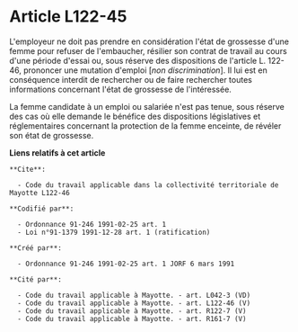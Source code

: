 # Article L122-45

L'employeur ne doit pas prendre en considération l'état de grossesse d'une femme pour refuser de l'embaucher, résilier son
contrat de travail au cours d'une période d'essai ou, sous réserve des dispositions de l'article L. 122-46, prononcer une
mutation d'emploi [*non discrimination*]. Il lui est en conséquence interdit de rechercher ou de faire rechercher toutes
informations concernant l'état de grossesse de l'intéressée.

La femme candidate à un emploi ou salariée n'est pas tenue, sous réserve des cas où elle demande le bénéfice des dispositions
législatives et réglementaires concernant la protection de la femme enceinte, de révéler son état de grossesse.

**Liens relatifs à cet article**

	**Cite**:

	  - Code du travail applicable dans la collectivité territoriale de Mayotte L122-46

	**Codifié par**:

	  - Ordonnance 91-246 1991-02-25 art. 1
	  - Loi n°91-1379 1991-12-28 art. 1 (ratification)

	**Créé par**:

	  - Ordonnance 91-246 1991-02-25 art. 1 JORF 6 mars 1991

	**Cité par**:

	  - Code du travail applicable à Mayotte. - art. L042-3 (VD)
	  - Code du travail applicable à Mayotte. - art. L122-46 (V)
	  - Code du travail applicable à Mayotte. - art. R122-7 (V)
	  - Code du travail applicable à Mayotte. - art. R161-7 (V)
